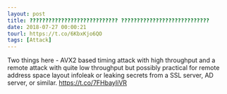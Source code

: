 ```yaml
---
layout: post
title: ???????????????????????????? ????????????????????????????
date: 2018-07-27 00:00:21
tourl: https://t.co/6KbxKjo6QO
tags: [Attack]
---
```

Two things here - AVX2 based timing attack with high throughput and a remote attack with quite low throughput but possibly practical for remote address space layout infoleak or leaking secrets from a SSL server, AD server, or similar. https://t.co/7FHbayIiVR